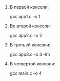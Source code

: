 1) В первой консоли:

	gcc app1.c -o 1
2) Во второй консоли:

	gcc app2.c -o 2
3) В третьей консоли:

	gcc app3.c -o 3 -lm
4) В четвертой консоли:

	gcc main.c -o 4
